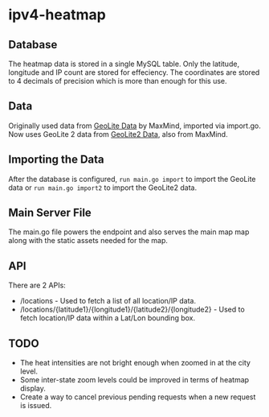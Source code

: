 # ipv4-heatmap

## Database
The heatmap data is stored in a single MySQL table. Only the latitude, longitude and IP count are stored for effeciency. The coordinates are stored to 4 decimals of precision which is more than enough for this use.

## Data
Originally used data from [GeoLite Data](http://dev.maxmind.com/geoip/legacy/geolite/) by MaxMind, imported via import.go. Now uses GeoLite 2 data from [GeoLite2 Data](http://dev.maxmind.com/geoip/geoip2/geolite2/), also from MaxMind.

## Importing the Data
After the database is configured, `run main.go import` to import the GeoLite data or `run main.go import2` to import the GeoLite2 data.

## Main Server File
The main.go file powers the endpoint and also serves the main map map along with the static assets needed for the map.

## API
There are 2 APIs:
* /locations - Used to fetch a list of all location/IP data.
* /locations/{latitude1}/{longitude1}/{latitude2}/{longitude2} - Used to fetch location/IP data within a Lat/Lon bounding box.

## TODO
* The heat intensities are not bright enough when zoomed in at the city level.
* Some inter-state zoom levels could be improved in terms of heatmap display.
* Create a way to cancel previous pending requests when a new request is issued.
